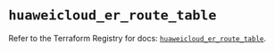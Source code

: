 # `huaweicloud_er_route_table`

Refer to the Terraform Registry for docs: [`huaweicloud_er_route_table`](https://registry.terraform.io/providers/huaweicloud/huaweicloud/1.71.1/docs/resources/er_route_table).
